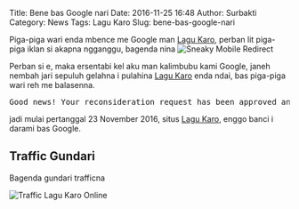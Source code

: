 Title: Bene bas Google nari
Date: 2016-11-25 16:48
Author: Surbakti
Category: News
Tags: Lagu Karo
Slug: bene-bas-google-nari

Piga-piga wari enda mbence me Google man [Lagu Karo], perban lit piga-piga iklan si akapna ngganggu, bagenda nina
<img src="/gambar/sneaky-mobile-redirect.png" class="img-fluid img-thumbnail" alt="Sneaky Mobile Redirect" title="Sneaky Mobile Redirect">

Perban si e, maka ersentabi kel aku man kalimbubu kami Google, janeh nembah jari sepuluh gelahna i pulahina [Lagu Karo] enda ndai, bas piga-piga wari reh me balasenna.
<pre>
Good news! Your reconsideration request has been approved and Google has removed any manual action on your site. Keep in mind that removal of a manual action doesn’t guarantee that your site’s ranking will increase.
</pre>
jadi mulai pertanggal 23 November 2016, situs [Lagu Karo], enggo banci i darami bas Google.

## Traffic Gundari
Bagenda gundari trafficna

<img src="/gambar/traffic-lagukaro.png" class="img-fluid img-thumbnail" alt="Traffic Lagu Karo Online" title="Traffic Lagu Karo Online">


[Lagu Karo]:http://lagu.karo.or.id